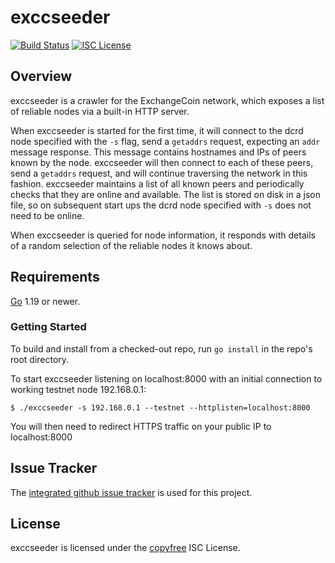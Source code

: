 # exccseeder

[![Build Status](https://github.com/EXCCoin/exccseeder/workflows/Build%20and%20Test/badge.svg)](https://github.com/EXCCoin/exccseeder/actions)
[![ISC License](https://img.shields.io/badge/license-ISC-blue.svg)](http://copyfree.org)

## Overview

exccseeder is a crawler for the ExchangeCoin network, which exposes a list of reliable
nodes via a built-in HTTP server.

When exccseeder is started for the first time, it will connect to the dcrd node
specified with the `-s` flag, send a `getaddrs` request, expecting an  `addr`
message response. This message contains hostnames and IPs of peers known by the
node. exccseeder will then connect to each of these peers, send a `getaddrs`
request, and will continue traversing the network in this fashion. exccseeder
maintains a list of all known peers and periodically checks that they are
online and available. The list is stored on disk in a json file, so on
subsequent start ups the dcrd node specified with `-s` does not need to be
online.

When exccseeder is queried for node information, it responds with details of a
random selection of the reliable nodes it knows about.

## Requirements

[Go](https://golang.org) 1.19 or newer.

### Getting Started

To build and install from a checked-out repo, run `go install` in the repo's
root directory.

To start exccseeder listening on localhost:8000 with an initial connection to working testnet node 192.168.0.1:

```no-highlight
$ ./exccseeder -s 192.168.0.1 --testnet --httplisten=localhost:8000
```

You will then need to redirect HTTPS traffic on your public IP to localhost:8000

## Issue Tracker

The [integrated github issue tracker](https://github.com/decred/exccseeder/issues)
is used for this project.

## License

exccseeder is licensed under the [copyfree](http://copyfree.org) ISC License.
